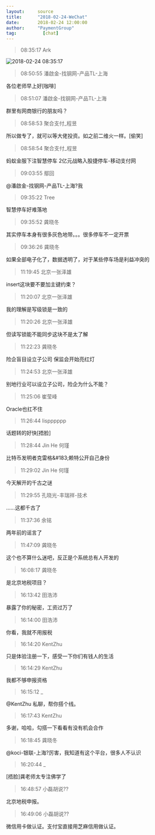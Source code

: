 ```yaml
---
layout:     source 
title:      "2018-02-24-WeChat"
date:       2018-02-24 12:00:00
author:     "PaymentGroup"
tag:		  [chat]
---
```

> 08:35:17  Ark  
   
![2018-02-24 08:35:17](http://static.cocolian.org/img/20180224_083517.png) 
   
> 08:50:55  潘啟金-找钢网-产品TL-上海  
   
各位老师早上好[咖啡]  
   
> 08:51:07  潘啟金-找钢网-产品TL-上海  
   
群里有网商银行的朋友吗？  
   
> 08:58:53  聚合支付_程昱  
   
所以做专了，就可以等大佬投资。如之前二维火一样。[偷笑]  
   
> 08:58:54  聚合支付_程昱  
   
蚂蚁金服下注智慧停车 2亿元战略入股捷停车-移动支付网  
   
> 09:03:55  鄢回  
   
@潘啟金-找钢网-产品TL-上海?我  
   
> 09:35:22  Tree  
   
智慧停车好难落地  
   
> 09:35:52  龚晓冬  
   
其实停车本身有很多灰色地带。。。很多停车不一定开票  
   
> 09:36:26  龚晓冬  
   
如果全部电子化了，数据透明了，对于某些停车场是利益冲突的  
   
> 11:19:45  北京一张泽雄  
   
insert这块要不要加主键约束？  
   
> 11:20:07  北京一张泽雄  
   
我的理解是写级锁是一致的  
   
> 11:20:26  北京一张泽雄  
   
但读写锁能不能同步这块不是太了解  
   
> 11:22:23  龚晓冬  
   
险企盲目设立子公司 保监会开始亮红灯  
   
> 11:24:53  北京一张泽雄  
   
别地行业可以设立子公司，险企为什么不能？  
   
> 11:25:06  崔莹峰  
   
Oracle也扛不住  
   
> 11:26:44  lispppppp  
   
话题转的好快[捂脸]  
   
> 11:28:44  Jin He 何瑾  
   
比特币发明者克雷格&amp;#183;赖特公开自己身份  
   
> 11:29:02  Jin He 何瑾  
   
今天解开的千古之谜  
   
> 11:29:55  孔晓光-丰瑞祥-技术  
   
……这都千古了  
   
> 11:37:36  余铭  
   
两年前的谣言了  
   
> 11:47:09  龚晓冬  
   
这个也不算什么迷吧，反正是个系统总有人开发的  
   
> 16:08:17  龚晓冬  
   
是北京地税项目？  
   
> 16:13:42  田浩沛  
   
暴露了你的秘密，工资过万了  
   
> 16:14:00  田浩沛  
   
你看，我就不用报税  
   
> 16:14:20  KentZhu  
   
只是体验注册一下，感受一下你们有钱人的生活  
   
> 16:14:29  KentZhu  
   
我都不够申报资格  
   
> 16:15:12  _  
   
@KentZhu 私聊，帮你搭个线。  
   
> 16:17:43  KentZhu  
   
多谢，哈哈，勾搭一下看看有没有机会合作  
   
> 16:18:45  龚晓冬  
   
@koci-银联-上海?厉害，我知道有这个平台，很多人不认识  
   
> 16:20:44  _  
   
[捂脸]龚老师太专注佛学了  
   
> 16:48:57  小磊胡说??  
   
北京地税申报。  
   
> 16:49:06  小磊胡说??  
   
微信用卡做认证。支付宝直接用芝麻信用做认证。  
   
